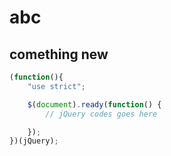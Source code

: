# abc
## comething new

```javascript
(function(){
	"use strict";

	$(document).ready(function() {
		// jQuery codes goes here

	});
})(jQuery);
```

